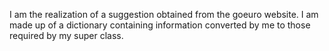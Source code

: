 I am the realization of a suggestion obtained from the goeuro website. I am made up of a dictionary  containing information converted by me to those required by my super class.  